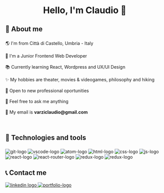 <h1 align="center">Hello, I'm Claudio 👋</h1>

###

## 💭 About me

###

<p align="left">
🌎 I'm from Città di Castello, Umbria - Italy
<br><br>
📖 I'm a Junior Frontend Web Developer
<br><br>
📚 Currently learning React, Wordpress and UX/UI Design
<br><br>
✨ My hobbies are theater, movies & videogames, philosophy and hiking
<br><br>
💼 Open to new professional oportunities
<br><br>
💬  Feel free to ask me anything
<br><br>
📝 My email is <b>varziclaudio@gmail.com</b>
</p>

<br clear="both">

## 🔧 Technologies and tools

###

<div align="left">
  <img src="https://img.shields.io/badge/GIT-E44C30?style=for-the-badge&logo=git&logoColor=white" alt="git-logo"/>
  <img src="https://img.shields.io/badge/VSCode-0078D4?style=for-the-badge&logo=visual%20studio%20code&logoColor=white" alt="vscode-logo"/>
  <img src="https://img.shields.io/badge/Atom-66595C?style=for-the-badge&logo=Atom&logoColor=white" alt="atom-logo"/>
  <img src="https://img.shields.io/badge/HTML5-E34F26?style=for-the-badge&logo=html5&logoColor=white" alt="html-logo"/>
  <img src="https://img.shields.io/badge/CSS3-1572B6?style=for-the-badge&logo=css3&logoColor=white" alt="css-logo"/>
  <img src="https://img.shields.io/badge/JavaScript-323330?style=for-the-badge&logo=javascript&logoColor=F7DF1E" alt="js-logo"/>
  <img src="https://img.shields.io/badge/React-20232A?style=for-the-badge&logo=react&logoColor=61DAFB" alt="react-logo"/>
  <img src="https://img.shields.io/badge/React_Router-CA4245?style=for-the-badge&logo=react-router&logoColor=white" alt="react-router-logo"/>
  <img src="https://img.shields.io/badge/Redux-593D88?style=for-the-badge&logo=redux&logoColor=white" alt="redux-logo"/>
  <img src="https://img.shields.io/badge/WordPress-20232A?style=for-the-badge&logo=redux&logoColor=white" alt="redux-logo"/>
</div>

## 📞 Contact me
  <div align="left">
  <a href="https://www.linkedin.com/in/claudiovarzi/" target="_blank">
    <img src="https://img.shields.io/badge/LinkedIn-0077B5?style=for-the-badge&logo=linkedin&logoColor=white" alt="linkedin logo"  />
  </a>
  <a href="https://claudiovarzi.netlify.app/" target="_blank">
    <img src="https://img.shields.io/badge/%20-PORTFOLIO-%239968D9?style=for-the-badge" alt="portfolio-logo"/>
  </a>
</div>
